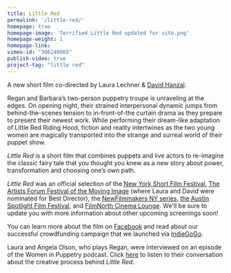 ```yaml
---
title: Little Red
permalink: '/little-red/'
homepage: true
homepage-image: 'Terrified Little Red updated for site.png'
homepage-weight: 1
homepage-link: 
vimeo-id: "306240065"
publish-video: true
project-tag: "little red"
---
```


A new short film co-directed by Laura Lechner & [David Hanzal](https://davidhanzaltheatre.carbonmade.com/). <br>

Regan and Barbara’s two-person puppetry troupe is unraveling at the edges. On opening night, their strained interpersonal dynamic jumps from behind-the-scenes tension to in-front-of-the curtain drama as they prepare to present their newest work. While performing their dream-like adaptation of Little Red Riding Hood, fiction and reality intertwines as the two young women are magically transported into the strange and surreal world of their puppet show. <br> 

<i>Little Red</i> is a short film that combines puppets and live actors to re-imagine the classic fairy tale that you thought you knew as a new story about power, transformation and choosing one’s own path. <br>

<i>Little Red</i> was an official selection of the [New York Short Film Festival](http://www.newyorkshort.com/), [The Artists Forum Festival of the Moving Image](http://theartistsforum.org/filmfest/2018.html) (where Laura and David were nominated for Best Director), the [NewFilmmakers NY series](http://www.newfilmmakers.com/), [the Austin Spotlight Film Festival](https://www.austinspotlightfilmfestival.com/), and [FilmNorth Cinema Lounge](http://myfilmnorth.org/cinema-lounge/). We'll be sure to update you with more information about other upcoming screenings soon!

You can learn more about the film on [Facebook](https://facebook.com/littleredpuppetmovie) and read about our successful crowdfunding campaign that we launched via [IndieGoGo](https://www.indiegogo.com/projects/little-red-film#).<br>

Laura and Angela Olson, who plays Regan, were interviewed on an episode of the Women in Puppetry podcast. Click [here](https://youtu.be/EfYtpnrjg-o) to listen to their conversation about the creative process behind <i>Little Red</i>.

